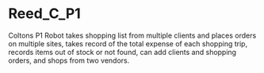 # Reed_C_P1
Coltons P1
Robot takes shopping list from multiple clients and places orders on multiple sites, 
takes record of the total expense of each shopping trip, 
records items out of stock or not found, 
can add clients and shopping orders, 
and shops from two vendors.
